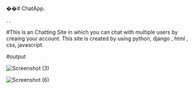 ��#   C h a t A p p .

.
.

#This is an Chatting Site in which you can chat with multiple users by creaing your account.
This site is created by using python, django , html , css, javascript.

#output


![Screenshot (3)](https://github.com/shivamnegi305/ChatApp/assets/125632146/e4d17e0a-e7b1-45f7-9dbe-ea9dffeb7227.png)





![Screenshot (6)](https://github.com/shivamnegi305/ChatApp/assets/125632146/5604b09a-8b8c-4cb5-b41e-8dfa2da05bc7)
